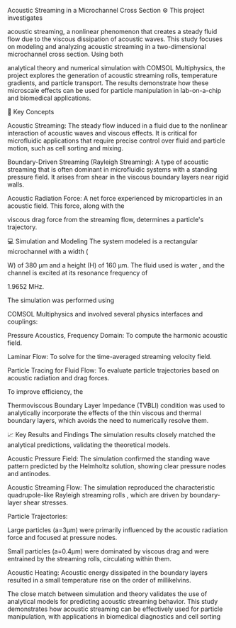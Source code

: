 Acoustic Streaming in a Microchannel Cross Section ⚙️
This project investigates 

acoustic streaming, a nonlinear phenomenon that creates a steady fluid flow due to the viscous dissipation of acoustic waves. This study focuses on modeling and analyzing acoustic streaming in a two-dimensional microchannel cross section. Using both 


analytical theory and numerical simulation with COMSOL Multiphysics, the project explores the generation of acoustic streaming rolls, temperature gradients, and particle transport. The results demonstrate how these microscale effects can be used for particle manipulation in lab-on-a-chip and biomedical applications.


🔬 Key Concepts

Acoustic Streaming: The steady flow induced in a fluid due to the nonlinear interaction of acoustic waves and viscous effects. It is critical for microfluidic applications that require precise control over fluid and particle motion, such as cell sorting and mixing.



Boundary-Driven Streaming (Rayleigh Streaming): A type of acoustic streaming that is often dominant in microfluidic systems with a standing pressure field. It arises from shear in the viscous boundary layers near rigid walls.



Acoustic Radiation Force: A net force experienced by microparticles in an acoustic field. This force, along with the 

viscous drag force from the streaming flow, determines a particle's trajectory.

💻 Simulation and Modeling
The system modeled is a rectangular microchannel with a width (

W) of 380 µm and a height (H) of 160 µm. The fluid used is water , and the channel is excited at its resonance frequency of 


1.9652 MHz.

The simulation was performed using 

COMSOL Multiphysics and involved several physics interfaces and couplings:



Pressure Acoustics, Frequency Domain: To compute the harmonic acoustic field.


Laminar Flow: To solve for the time-averaged streaming velocity field.


Particle Tracing for Fluid Flow: To evaluate particle trajectories based on acoustic radiation and drag forces.

To improve efficiency, the 

Thermoviscous Boundary Layer Impedance (TVBLI) condition was used to analytically incorporate the effects of the thin viscous and thermal boundary layers, which avoids the need to numerically resolve them.


📈 Key Results and Findings
The simulation results closely matched the analytical predictions, validating the theoretical models.


Acoustic Pressure Field: The simulation confirmed the standing wave pattern predicted by the Helmholtz solution, showing clear pressure nodes and antinodes.



Acoustic Streaming Flow: The simulation reproduced the characteristic quadrupole-like Rayleigh streaming rolls , which are driven by boundary-layer shear stresses.



Particle Trajectories:


Large particles (a=3μm) were primarily influenced by the acoustic radiation force and focused at pressure nodes.



Small particles (a=0.4μm) were dominated by viscous drag and were entrained by the streaming rolls, circulating within them.




Acoustic Heating: Acoustic energy dissipated in the boundary layers resulted in a small temperature rise on the order of millikelvins.


The close match between simulation and theory validates the use of analytical models for predicting acoustic streaming behavior. This study demonstrates how acoustic streaming can be effectively used for particle manipulation, with applications in biomedical diagnostics and cell sorting
